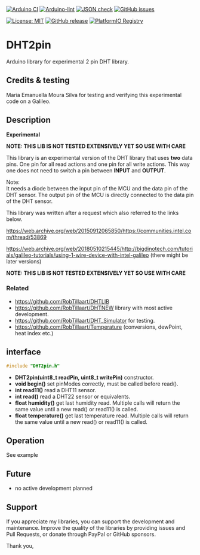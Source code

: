 
[![Arduino CI](https://github.com/RobTillaart/DHT2pin/workflows/Arduino%20CI/badge.svg)](https://github.com/marketplace/actions/arduino_ci)
[![Arduino-lint](https://github.com/RobTillaart/DHT2pin/actions/workflows/arduino-lint.yml/badge.svg)](https://github.com/RobTillaart/DHT2pin/actions/workflows/arduino-lint.yml)
[![JSON check](https://github.com/RobTillaart/DHT2pin/actions/workflows/jsoncheck.yml/badge.svg)](https://github.com/RobTillaart/DHT2pin/actions/workflows/jsoncheck.yml)
[![GitHub issues](https://img.shields.io/github/issues/RobTillaart/DHT2pin.svg)](https://github.com/RobTillaart/DHT2pin/issues)

[![License: MIT](https://img.shields.io/badge/license-MIT-green.svg)](https://github.com/RobTillaart/DHT2pin/blob/master/LICENSE)
[![GitHub release](https://img.shields.io/github/release/RobTillaart/DHT2pin.svg?maxAge=3600)](https://github.com/RobTillaart/DHT2pin/releases)
[![PlatformIO Registry](https://badges.registry.platformio.org/packages/robtillaart/library/DHT2pin.svg)](https://registry.platformio.org/libraries/robtillaart/DHT2pin)


# DHT2pin

Arduino library for experimental 2 pin DHT library.


## Credits & testing

Maria Emanuella Moura Silva for testing and verifying this experimental
code on a Galileo.


## Description

**Experimental**

**NOTE: THIS LIB IS NOT TESTED EXTENSIVELY YET SO USE WITH CARE**

This library is an experimental version of the DHT library that uses **two** data pins.
One pin for all read actions and one pin for all write actions.
This way one does not need to switch a pin between **INPUT** and **OUTPUT**.

Note:  
It needs a diode between the input pin of the MCU and the data pin of the DHT sensor.
The output pin of the MCU is directly connected to the data pin of the DHT sensor.

This library was written after a request which also referred to the links below.

https://web.archive.org/web/20150912065850/https://communities.intel.com/thread/53869

https://web.archive.org/web/20180510215445/http://bigdinotech.com/tutorials/galileo-tutorials/using-1-wire-device-with-intel-galileo
(there might be later versions)

**NOTE: THIS LIB IS NOT TESTED EXTENSIVELY YET SO USE WITH CARE**


### Related

- https://github.com/RobTillaart/DHTLIB
- https://github.com/RobTillaart/DHTNEW library with most active development.
- https://github.com/RobTillaart/DHT_Simulator for testing.
- https://github.com/RobTillaart/Temperature (conversions, dewPoint, heat index etc.)


## interface

```cpp
#include "DHT2pin.h"
```

- **DHT2pin(uint8_t readPin, uint8_t writePin)** constructor.
- **void begin()** set pinModes correctly, must be called before read().
- **int read11()** read a DHT11 sensor.
- **int read()** read a DHT22 sensor or equivalents.
- **float humidity()** get last humidity read. Multiple calls will return
the same value until a new read() or read11() is called.
- **float temperature()** get last temperature read. Multiple calls will return
the same value until a new read() or read11() is called.


## Operation

See example


## Future

- no active development planned


## Support

If you appreciate my libraries, you can support the development and maintenance.
Improve the quality of the libraries by providing issues and Pull Requests, or
donate through PayPal or GitHub sponsors.

Thank you,

